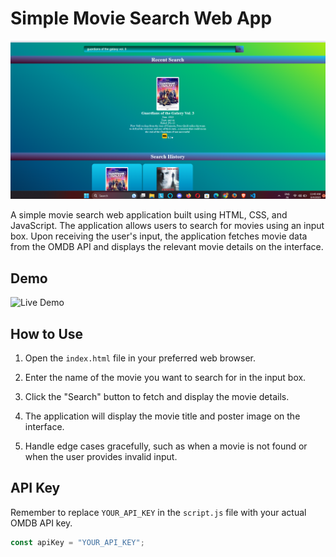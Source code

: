 # Simple Movie Search Web App

![Movie Search App](https://github.com/codespace555/MileStone/blob/7e1591d807a758d891f694cf65b6d0913263e6a1/Project%202/Screenshot%202023-08-04%20114902.png)

A simple movie search web application built using HTML, CSS, and JavaScript. The application allows users to search for movies using an input box. Upon receiving the user's input, the application fetches movie data from the OMDB API and displays the relevant movie details on the interface.

## Demo

![Live Demo](link_to_your_live_demo)

## How to Use

1. Open the `index.html` file in your preferred web browser.

2. Enter the name of the movie you want to search for in the input box.

3. Click the "Search" button to fetch and display the movie details.

4. The application will display the movie title and poster image on the interface.

5. Handle edge cases gracefully, such as when a movie is not found or when the user provides invalid input.

## API Key

Remember to replace `YOUR_API_KEY` in the `script.js` file with your actual OMDB API key.

```javascript
const apiKey = "YOUR_API_KEY";
